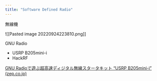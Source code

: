 ```yaml
---
title: "Software Defined Radio"
---
```


無線機

![[Pasted image 20220924223810.png]]

GNU Radio
- USRP B205mini-i
- HackRF

[GNU Radioで遊ぶ超高速ディジタル無線スタータキット “USRP B205mini-i” (zep.co.jp)](https://www.zep.co.jp/nbeppu/article/z-usrp-da1/)
